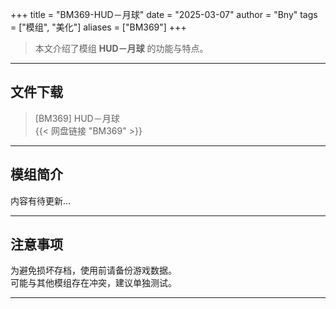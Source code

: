 +++
title = "BM369-HUD－月球"
date = "2025-03-07"
author = "Bny"
tags = ["模组", "美化"]
aliases = ["BM369"]
+++

> 本文介绍了模组 **HUD－月球** 的功能与特点。

---

## 文件下载

> [BM369] HUD－月球  
{{< 网盘链接 "BM369" >}}  

---

## 模组简介

>  
内容有待更新...  

---

## 注意事项

>  
为避免损坏存档，使用前请备份游戏数据。  
可能与其他模组存在冲突，建议单独测试。  

---

